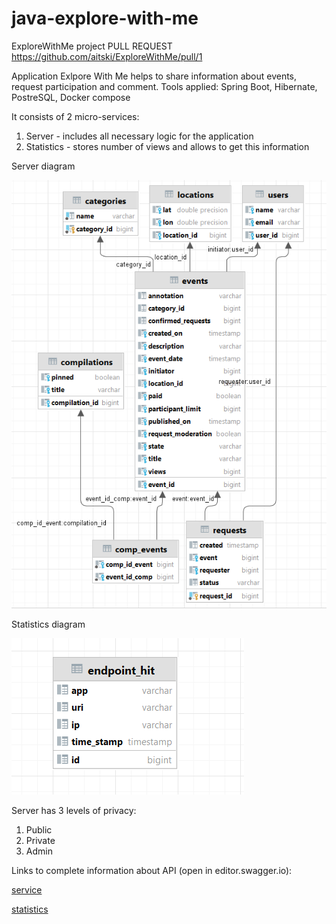 # java-explore-with-me
ExploreWithMe project
PULL REQUEST https://github.com/aitski/ExploreWithMe/pull/1

Application Exlpore With Me helps to share information about events, request participation and comment.
Tools applied: Spring Boot, Hibernate, PostreSQL, Docker compose

It consists of 2 micro-services:
1) Server - includes all necessary logic for the application
2) Statistics - stores number of views and allows to get this information

Server diagram

![Diagram](/server.png)

Statistics diagram

![Diagram](/statistics.png)

Server has 3 levels of privacy:
1) Public
2) Private
3) Admin

Links to complete information about API (open in editor.swagger.io):

[service](/ewm-main-service-spec.json)

[statistics](/ewm-stats-service-spec.json)

